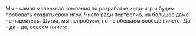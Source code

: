 Мы - самая маленькая компания по разработке инди-игр и будем пробовать создать свою игру. Чисто ради портфолио, на большее даже не надейтесь. Шутка, мы попробуем, но не обещаем вообще ничего.
Да - да - да, совсем ничего.